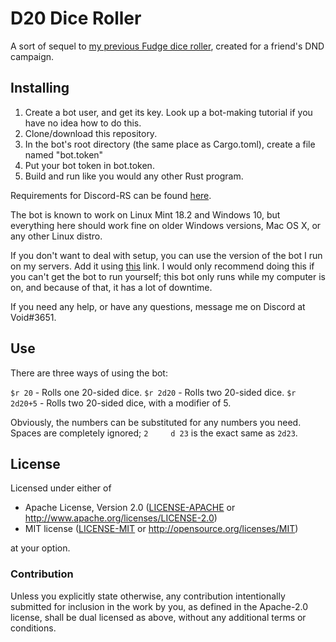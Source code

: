# D20 Dice Roller
A sort of sequel to [my previous Fudge dice roller](https://github.com/devvoid/fudge_dice_roller), created for a friend's DND campaign.

## Installing
1. Create a bot user, and get its key. Look up a bot-making tutorial if you have no idea how to do this.
2. Clone/download this repository.
3. In the bot's root directory (the same place as Cargo.toml), create a file named "bot.token"
4. Put your bot token in bot.token.
5. Build and run like you would any other Rust program.

Requirements for Discord-RS can be found [here](https://github.com/SpaceManiac/discord-rs/).

The bot is known to work on Linux Mint 18.2 and Windows 10, but everything here should work fine on older Windows versions, Mac OS X, or any other Linux distro.

If you don't want to deal with setup, you can use the version of the bot I run on my servers. Add it using [this](https://discordapp.com/oauth2/authorize?&client_id=440710365072982026&scope=bot&permissions=0) link. I would only recommend doing this if you can't get the bot to run yourself; this bot only runs while my computer is on, and because of that, it has a lot of downtime.

If you need any help, or have any questions, message me on Discord at Void#3651.

## Use

There are three ways of using the bot:

`$r 20` - Rolls one 20-sided dice.
`$r 2d20` - Rolls two 20-sided dice.
`$r 2d20+5` - Rolls two 20-sided dice, with a modifier of 5.

Obviously, the numbers can be substituted for any numbers you need. Spaces are completely ignored; `2     d 23` is the exact same as `2d23`.

## License

Licensed under either of

 * Apache License, Version 2.0 ([LICENSE-APACHE](LICENSE-APACHE) or http://www.apache.org/licenses/LICENSE-2.0)
 * MIT license ([LICENSE-MIT](LICENSE-MIT) or http://opensource.org/licenses/MIT)

at your option.

### Contribution

Unless you explicitly state otherwise, any contribution intentionally submitted
for inclusion in the work by you, as defined in the Apache-2.0 license, shall be dual licensed as above, without any
additional terms or conditions.
